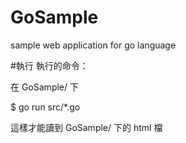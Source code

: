 # GoSample
sample web application for go language


#執行
執行的命令：

在 GoSample/ 下

$ go run src/*.go

這樣才能讀到 GoSample/ 下的 html 檔
